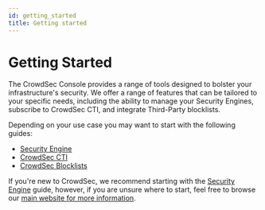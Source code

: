 ```yaml
---
id: getting_started
title: Getting started
---
```


# Getting Started

The CrowdSec Console provides a range of tools designed to bolster your infrastructure's security. We offer a range of features that can be tailored to your specific needs, including the ability to manage your Security Engines, subscribe to CrowdSec CTI, and integrate Third-Party blocklists.

Depending on your use case you may want to start with the following guides:

- [Security Engine](/getting_started/post_installation/console.mdx)
- [CrowdSec CTI](#TODO)
- [CrowdSec Blocklists](#TODO)

If you're new to CrowdSec, we recommend starting with the [Security Engine](/getting_started/introductions.md) guide, however, if you are unsure where to start, feel free to browse our [main website for more information](https://www.crowdsec.net/).

